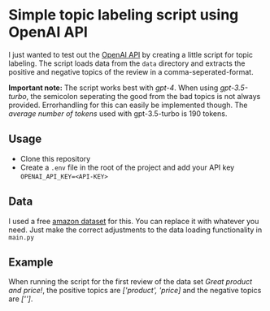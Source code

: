 # Simple topic labeling script using OpenAI API

I just wanted to test out the [OpenAI API](https://platform.openai.com/docs/introduction) by creating a little script for topic labeling. The script loads data from the `data` directory and extracts the positive and negative topics of the review in a comma-seperated-format.

**Important note:** The script works best with *gpt-4*. When using *gpt-3.5-turbo*, the semicolon seperating the good from the bad topics is not always provided. Errorhandling for this can easily be implemented though. The *average number of tokens* used with gpt-3.5-turbo is 190 tokens.

## Usage

- Clone this repository
- Create a `.env` file in the root of the project and add your API key `OPENAI_API_KEY=<API-KEY>`

## Data

 I used a free [amazon dataset](https://cseweb.ucsd.edu/~jmcauley/datasets/amazon_v2/) for this. You can replace it with whatever you need. Just make the correct adjustments to the data loading functionality in `main.py`

 ## Example

 When running the script for the first review of the data set *Great product and price!*, the positive topics are *['product', 'price]* and the negative topics are *['']*.

